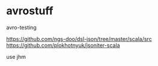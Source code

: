 # avrostuff
avro-testing


https://github.com/ngs-doo/dsl-json/tree/master/scala/src
https://github.com/plokhotnyuk/jsoniter-scala


use jhm
